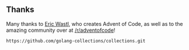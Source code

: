 ## Thanks 
Many thanks to [Eric Wastl](http://was.tl/), who creates Advent of Code, as well as to the amazing community over at [/r/adventofcode](https://www.reddit.com/r/adventofcode/)! 

```
https://github.com/golang-collections/collections.git
```
